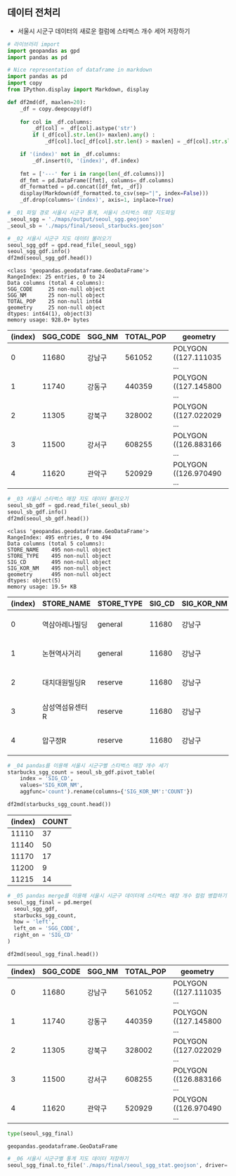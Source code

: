 ## 데이터 전처리
* 서울시 시군구 데이터의 새로운 컬럼에 스타벅스 개수 세어 저장하기


```python
# 라이브러리 import 
import geopandas as gpd
import pandas as pd
```


```python
# Nice representation of dataframe in markdown
import pandas as pd
import copy
from IPython.display import Markdown, display

def df2md(df, maxlen=20):
    _df = copy.deepcopy(df)
    
    for col in _df.columns:
        _df[col] = _df[col].astype('str')
        if (_df[col].str.len()> maxlen).any() :
            _df[col].loc[_df[col].str.len() > maxlen] = _df[col].str.slice(stop=maxlen) + ' ...'

    if '(index)' not in _df.columns:
        _df.insert(0, '(index)', df.index)
        
    fmt = ['---' for i in range(len(_df.columns))]
    df_fmt = pd.DataFrame([fmt], columns=_df.columns)
    df_formatted = pd.concat([df_fmt, _df])
    display(Markdown(df_formatted.to_csv(sep="|", index=False)))
    _df.drop(columns='(index)', axis=1, inplace=True)
```


```python
# _01 파일 경로 서울시 시군구 통계, 서울시 스타벅스 매장 지도파일
_seoul_sgg = './maps/output/seoul_sgg.geojson'
_seoul_sb = './maps/final/seoul_starbucks.geojson'
```


```python
# _02 서울시 시군구 지도 데이터 불러오기
seoul_sgg_gdf = gpd.read_file(_seoul_sgg)
seoul_sgg_gdf.info()
df2md(seoul_sgg_gdf.head())
```

    <class 'geopandas.geodataframe.GeoDataFrame'>
    RangeIndex: 25 entries, 0 to 24
    Data columns (total 4 columns):
    SGG_CODE     25 non-null object
    SGG_NM       25 non-null object
    TOTAL_POP    25 non-null int64
    geometry     25 non-null object
    dtypes: int64(1), object(3)
    memory usage: 928.0+ bytes



(index)|SGG_CODE|SGG_NM|TOTAL_POP|geometry
---|---|---|---|---
0|11680|강남구|561052|POLYGON ((127.111035 ...
1|11740|강동구|440359|POLYGON ((127.145800 ...
2|11305|강북구|328002|POLYGON ((127.022029 ...
3|11500|강서구|608255|POLYGON ((126.883166 ...
4|11620|관악구|520929|POLYGON ((126.970490 ...




```python
# _03 서울시 스타벅스 매장 지도 데이터 불러오기
seoul_sb_gdf = gpd.read_file(_seoul_sb)
seoul_sb_gdf.info()
df2md(seoul_sb_gdf.head())
```

    <class 'geopandas.geodataframe.GeoDataFrame'>
    RangeIndex: 495 entries, 0 to 494
    Data columns (total 5 columns):
    STORE_NAME    495 non-null object
    STORE_TYPE    495 non-null object
    SIG_CD        495 non-null object
    SIG_KOR_NM    495 non-null object
    geometry      495 non-null object
    dtypes: object(5)
    memory usage: 19.5+ KB



(index)|STORE_NAME|STORE_TYPE|SIG_CD|SIG_KOR_NM|geometry
---|---|---|---|---|---
0|역삼아레나빌딩|general|11680|강남구|POINT (127.043069 37 ...
1|논현역사거리|general|11680|강남구|POINT (127.022223 37 ...
2|대치대원빌딩R|reserve|11680|강남구|POINT (127.062583 37 ...
3|삼성역섬유센터R|reserve|11680|강남구|POINT (127.060651 37 ...
4|압구정R|reserve|11680|강남구|POINT (127.033061 37 ...




```python
# _04 pandas를 이용해 서울시 시군구별 스타벅스 매장 개수 세기
starbucks_sgg_count = seoul_sb_gdf.pivot_table(
    index = 'SIG_CD', 
    values='SIG_KOR_NM', 
    aggfunc='count').rename(columns={'SIG_KOR_NM':'COUNT'})

df2md(starbucks_sgg_count.head())
```


(index)|COUNT
---|---
11110|37
11140|50
11170|17
11200|9
11215|14




```python
# _05 pandas merge를 이용해 서울시 시군구 데이터에 스타벅스 매장 개수 컬럼 병합하기
seoul_sgg_final = pd.merge(
  seoul_sgg_gdf,
  starbucks_sgg_count,
  how = 'left',
  left_on = 'SGG_CODE',
  right_on = 'SIG_CD'
)

df2md(seoul_sgg_final.head())
```


(index)|SGG_CODE|SGG_NM|TOTAL_POP|geometry|COUNT
---|---|---|---|---|---
0|11680|강남구|561052|POLYGON ((127.111035 ...|75
1|11740|강동구|440359|POLYGON ((127.145800 ...|13
2|11305|강북구|328002|POLYGON ((127.022029 ...|5
3|11500|강서구|608255|POLYGON ((126.883166 ...|14
4|11620|관악구|520929|POLYGON ((126.970490 ...|10




```python
type(seoul_sgg_final)
```




    geopandas.geodataframe.GeoDataFrame




```python
# _06 서울시 시군구별 통계 지도 데이터 저장하기
seoul_sgg_final.to_file('./maps/final/seoul_sgg_stat.geojson', driver='GeoJSON', encoding='utf-8')
```
